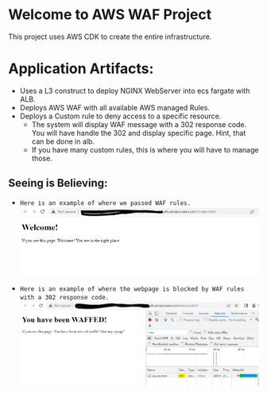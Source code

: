 # Welcome to AWS WAF Project

This project uses AWS CDK to create the entire infrastructure.

# Application Artifacts: 
* Uses a L3 construct to deploy NGINX WebServer into ecs fargate with ALB.
* Deploys AWS WAF with all available AWS managed Rules.
* Deploys a Custom rule to deny access to a specific resource.
  * The system will display WAF message with a 302 response code.  You will have handle the 302 and display specific page.  Hint, that can be done in alb.
  * If you have many custom rules, this is where you will have to manage those.

## Seeing is Believing:
* `Here is an example of where we passed WAF rules.`
![image](nowaf.PNG "WAF Passed!")

* `Here is an example of where the webpage is blocked by WAF rules with a 302 response code.`
![image](wafed.PNG "WAF Blocked!")